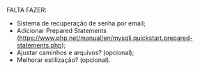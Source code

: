 FALTA FAZER:
- Sistema de recuperação de senha por email;
- Adicionar Prepared Statements (https://www.php.net/manual/en/mysqli.quickstart.prepared-statements.php);
- Ajustar caminhos e arquivos? (opcional);
- Melhorar estilização? (opcional).
